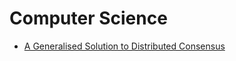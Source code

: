 # Computer Science

* [A Generalised Solution to Distributed Consensus](https://arxiv.org/abs/1902.06776)

